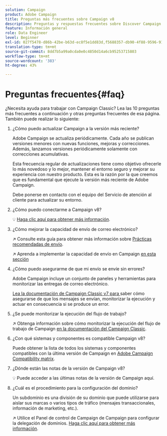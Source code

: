 ```yaml
---
solution: Campaign
product: Adobe Campaign
title: Preguntas más frecuentes sobre Campaign v8
description: Preguntas y respuestas frecuentes sobre Discover Campaign
feature: Información general
role: Data Engineer
level: Beginner
exl-id: 027f5478-d86b-42be-b63d-ec8f5e1dd83d,f5688357-db90-4f88-9596-91e9d0a20d75
translation-type: tm+mt
source-git-commit: 8dd7b5a99a0cda0e0c4850d14a6cb95253715803
workflow-type: tm+mt
source-wordcount: '383'
ht-degree: 43%

---
```


# Preguntas frecuentes{#faq}

¿Necesita ayuda para trabajar con Campaign Classic? Lea las 10 preguntas más frecuentes a continuación y otras preguntas frecuentes de esa página. También puede realizar lo siguiente:

1. ¿Cómo puedo actualizar Campaign a la versión más reciente?

   Adobe Campaign se actualiza periódicamente. Cada año se publican versiones menores con nuevas funciones, mejoras y correcciones. Además, lanzamos versiones periódicamente solamente con correcciones acumulativas.

   Esta frecuencia regular de actualizaciones tiene como objetivo ofrecerle lo más novedoso y lo mejor, mantener el entorno seguro y mejorar su experiencia con nuestro producto. Esta es la razón por la que creemos que es fundamental que ejecute la versión más reciente de Adobe Campaign.

   Debe ponerse en contacto con el equipo del Servicio de atención al cliente para actualizar su entorno.

1. ¿Cómo puedo conectarme a Campaign v8?

   :bulb: [Haga clic aquí para obtener más información](connect.md).

1. ¿Cómo mejorar la capacidad de envío de correo electrónico?

   :arrow_upper_right: Consulte esta guía para obtener más información sobre [Prácticas recomendadas de envío](https://experienceleague.adobe.com/docs/deliverability-learn/deliverability-best-practice-guide/introduction.html?lang=es).

   :arrow_upper_right: Aprenda a implementar la capacidad de envío en Campaign [en esta sección](https://experienceleague.adobe.com/docs/deliverability-learn/deliverability-best-practice-guide/additional-resources/general-resources.html)

1. ¿Cómo puedo asegurarme de que mi envío se envíe sin errores?

   Adobe Campaign incluye un conjunto de paneles y herramientas para monitorizar las entregas de correo electrónico.

   [Lea la documentación de Campaign Classic v7 para ](https://experienceleague.adobe.com/docs/campaign-classic/using/sending-messages/monitoring-deliveries/about-delivery-monitoring.html) saber cómo asegurarse de que los mensajes se envían, monitorizar la ejecución y actuar en consecuencia si se produce un error.

1. ¿Se puede monitorizar la ejecución del flujo de trabajo?

   :arrow_upper_right: Obtenga información sobre cómo monitorizar la ejecución del flujo de trabajo de Campaign [en la documentación del Campaign Classic](https://experienceleague.adobe.com/docs/campaign-classic/using/automating-with-workflows/executing-a-workflow/starting-a-workflow.html).

1. ¿Con qué sistemas y componentes es compatible Campaign v8?

   Puede obtener la lista de todos los sistemas y componentes compatibles con la última versión de Campaign en [Adobe Campaign Compatibility matrix](compatibility-matrix.md).

1. ¿Dónde están las notas de la versión de Campaign v8?

   :bulb: Puede acceder a las últimas notas de la versión de Campaign aquí.

1. ¿Cuál es el procedimiento para la configuración del dominio?

   Un subdominio es una división de su dominio que puede utilizarse para aislar sus marcas o varios tipos de tráfico (mensajes transaccionales, información de marketing, etc.).

   :arrow_upper_right: Utilice el Panel de control de Campaign de Campaign para configurar la delegación de dominios. [Haga clic aquí para obtener más información](https://experienceleague.adobe.com/docs/control-panel/using/subdomains-and-certificates/subdomains-branding.html).
